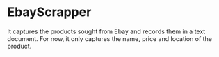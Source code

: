 # EbayScrapper
It captures the products sought from Ebay and records them in a text document. For now, it only captures the name, price and location of the product.
